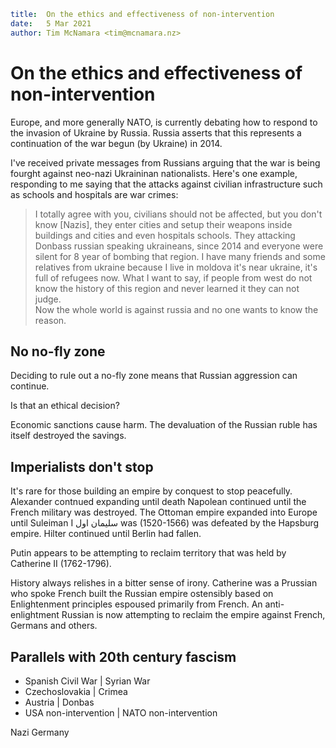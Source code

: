 ```yaml
title:  On the ethics and effectiveness of non-intervention
date:   5 Mar 2021
author: Tim McNamara <tim@mcnamara.nz>
```

# On the ethics and effectiveness of non-intervention

Europe, and more generally NATO, is currently debating how to respond to the invasion of Ukraine by Russia.
Russia asserts that this represents a continuation of the war begun (by Ukraine) in 2014.

I've received private messages from Russians arguing that the war is being fourght against neo-nazi Ukraininan nationalists.
Here's one example, responding to me saying that the attacks against civilian infrastructure such as schools and hospitals are war crimes:

> I totally agree with you, civilians should not be affected, but you don't know [Nazis], 
> they enter cities and setup their weapons inside buildings and cities and even hospitals schools. 
> They attacking Donbass russian speaking ukraineans, since 2014 and everyone were silent for 8 year of bombing that region. I
>  have many friends and some relatives from ukraine because I live in moldova it's near ukraine, it's full of refugees now. 
>  What I want to say, if people from west do not know the history of this region and never learned it they can not judge.  
>  Now the whole world is against russia and no one wants to know the reason.


## No no-fly zone

Deciding to rule out a no-fly zone means that Russian aggression can continue.

Is that an ethical decision?

Economic sanctions cause harm. The devaluation of the Russian ruble has itself destroyed the savings.

## Imperialists don't stop

It's rare for those building an empire by conquest to stop peacefully.
Alexander contnued expanding until death
Napolean continued until the French military was destroyed.
The Ottoman empire expanded into Europe until Suleiman I سليمان اول was (1520-1566) was defeated by the Hapsburg empire.
Hilter continued until Berlin had fallen.

Putin appears to be attempting to reclaim territory that was held by Catherine II (1762-1796).

History always relishes in a bitter sense of irony.
Catherine was a Prussian who spoke French built the Russian empire ostensibly based on Enlightenment principles espoused primarily from French.
An anti-enlightment Russian is now attempting to reclaim the empire against French, Germans and others.


## Parallels with 20th century fascism 

- Spanish Civil War | Syrian War
- Czechoslovakia | Crimea
- Austria | Donbas
- USA non-intervention | NATO non-intervention




Nazi Germany

